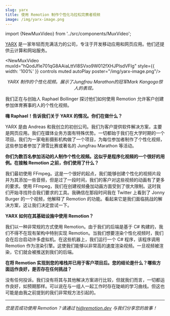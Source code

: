 ```yaml
---
slug: yarx
title: 使用 Remotion 制作个性化马拉松完赛者视频
image: /img/yarx-image.png
---
```


import {NewMuxVideo} from '../src/components/MuxVideo';

[YARX](https://www.yarx.ch/start) 是一家年轻而充满活力的公司，专注于开发移动应用和网页应用。他们还提供云计算和网站服务。

<NewMuxVideo muxId="hQodJfIe701qG8AAiaLttVl8SVxo9W012fXHJPIsdVFIg" style={{
  width: '100%'
}} controls muted autoPlay poster="/img/yarx-image.png"/>

<p align="center"><em  style={{fontSize: "0.9em"}}>YARX 制作的个性化视频。展示了Jungfrau Marathon的冠军Mark Kangogo惊人的表现。</em></p>

我们正在与创始人 Raphael Bollinger 探讨他们如何使用 Remotion 允许客户创建参加体育赛事的人的个性化视频。

**嗨 Raphael！告诉我们关于 YARX 的情况。你们在做什么？**

YARX 是由 Andreas 和我创立的初创公司。我们为客户提供软件解决方案，主要是网页应用。我们在媒体业务方面有特殊优势。一切都始于我们在大学时期的一个项目。我们为一家电影摄影机构做了一个项目，为每位参加者制作了个性化视频，这些参加者参加了滑雪比赛或著名的 Jungfrau Marathon 等活动。

**你们为数百名参加活动的人制作个性化视频。这似乎是程序化视频的一个很好的用例。在接触 Remotion 之前，你们使用了什么？**

我们最初使用 FFmpeg。这是一个很好的起点，我们能够创建个性化的视频片段并为其添加一些音频，但是过了一段时间，我们的客户对这些视频的动画有了更多的要求。使用 FFmpeg，我们在创建视频叠加动画方面受到了很大限制。这时我们开始寻找符合我们要求的工具。我确信在那段时间我在 Twitter 上看到了 Jonny Burger 的一个视频，他解释了 Remotion 的功能。看起来它是我们面临挑战的解决方案，这让我们决定尝试一下。

**YARX 如何在其基础设施中使用 Remotion？**

我们以一种非常规的方式使用 Remotion。由于我们的后端是基于 C# 构建的，我们不得不在现有架构中特别实现 Remotion。当我们想要渲染个性化视频时，我们会在后台启动许多虚拟机。在这些机器上，我们运行一个 C# 程序，该程序调用 Remotion 作为渲染引擎。这使我们能够以非常高的速度渲染视频。一旦视频被渲染，它们就会被推送到我们的后端。

**在将 Remotion 实现到您的堆栈并已用于客户项目后。您的结论是什么？哪些方面运作良好，是否存在任何挑战？**

没有任何投诉。我们没有将其与其他解决方案进行比较，但就我们而言，一切都运作良好，如预期那样。可以说在与一组人一起工作时存在陡峭的学习曲线。但这也可能是由我之前提到的我们非常规方法引起的。

---

_您是否成功使用 Remotion？请通过 hi@remotion.dev 与我们分享您的故事！_
